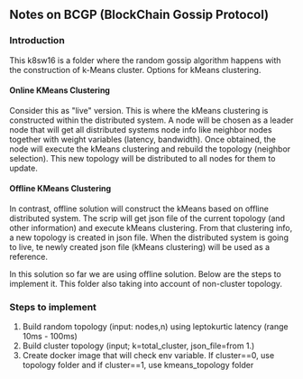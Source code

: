 ## Notes on BCGP (BlockChain Gossip Protocol)

### Introduction
This k8sw16 is a folder where the random gossip algorithm happens
with the construction of k-Means cluster. Options for kMeans clustering.

#### Online KMeans Clustering
Consider this as "live" version. This is where the kMeans clustering is 
constructed within the distributed system. A node will be chosen 
as a leader node that will get all distributed systems node info like 
neighbor nodes together with weight variables (latency, bandwidth). 
Once obtained,  the node will execute the kMeans clustering and rebuild 
the topology (neighbor selection). This new topology will be distributed 
to all nodes for them to update.

#### Offline KMeans Clustering
In contrast, offline solution will construct the kMeans based on offline
distributed system. The scrip will get json file of the current topology
(and other information) and execute kMeans clustering. From that clustering
info, a new topology is created in json file. When the distributed system is
going to live, te newly created json file (kMeans clustering) will be used as
a reference.

In this solution so far we are using offline solution. Below are the steps
to implement it. This folder also taking into account of non-cluster topology.


### Steps to implement
1. Build random topology (input: nodes,n) using leptokurtic latency (range 10ms - 100ms)
2. Build cluster topology (input; k=total_cluster, json_file=from 1.)
3. Create docker image that will check env variable. If cluster==0, use topology folder 
and if cluster==1, use kmeans_topology folder 


